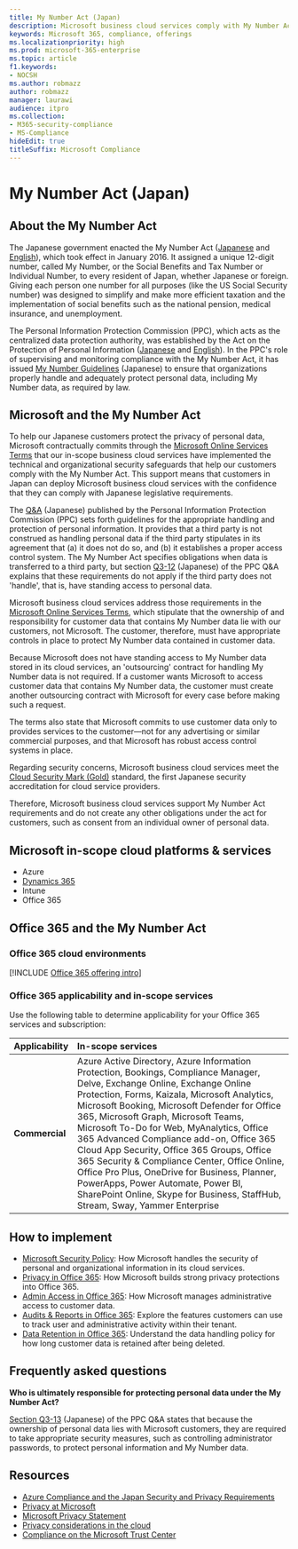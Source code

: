 ```yaml
---
title: My Number Act (Japan)
description: Microsoft business cloud services comply with My Number Act standards for protecting the privacy of My Number data.
keywords: Microsoft 365, compliance, offerings
ms.localizationpriority: high
ms.prod: microsoft-365-enterprise
ms.topic: article
f1.keywords:
- NOCSH
ms.author: robmazz
author: robmazz
manager: laurawi
audience: itpro
ms.collection:
- M365-security-compliance
- MS-Compliance
hideEdit: true
titleSuffix: Microsoft Compliance
---
```


# My Number Act (Japan)

## About the My Number Act

The Japanese government enacted the My Number Act ([Japanese](https://elaws.e-gov.go.jp/search/elawsSearch/elaws_search/lsg0500/viewContents?lawId=425AC0000000027_20180627_430AC0000000066) and [English](https://www.ppc.go.jp/files/pdf/en3.pdf)), which took effect in January 2016. It assigned a unique 12-digit number, called My Number, or the Social Benefits and Tax Number or Individual Number, to every resident of Japan, whether Japanese or foreign. Giving each person one number for all purposes (like the US Social Security number) was designed to simplify and make more efficient taxation and the implementation of social benefits such as the national pension, medical insurance, and unemployment.

The Personal Information Protection Commission (PPC), which acts as the centralized data protection authority, was established by the Act on the Protection of Personal Information ([Japanese](https://www.ppc.go.jp/personal/preparation/) and [English](https://www.ppc.go.jp/en/legal/)). In the PPC's role of supervising and monitoring compliance with the My Number Act, it has issued [My Number Guidelines](https://www.ppc.go.jp/legal/policy/faq/) (Japanese) to ensure that organizations properly handle and adequately protect personal data, including My Number data, as required by law.

## Microsoft and the My Number Act

To help our Japanese customers protect the privacy of personal data, Microsoft contractually commits through the [Microsoft Online Services Terms](https://www.microsoftvolumelicensing.com/DocumentSearch.aspx?Mode=3&DocumentTypeId=31) that our in-scope business cloud services have implemented the technical and organizational security safeguards that help our customers comply with the My Number Act. This support means that customers in Japan can deploy Microsoft business cloud services with the confidence that they can comply with Japanese legislative requirements.

The [Q\&A](https://www.ppc.go.jp/legal/policy/faq/) (Japanese) published by the Personal Information Protection Commission (PPC) sets forth guidelines for the appropriate handling and protection of personal information. It provides that a third party is not construed as handling personal data if the third party stipulates in its agreement that (a) it does not do so, and (b) it establishes a proper access control system. The My Number Act specifies obligations when data is transferred to a third party, but section [Q3-12](https://www.ppc.go.jp/legal/policy/faq/) (Japanese) of the PPC Q\&A explains that these requirements do not apply if the third party does not 'handle', that is, have standing access to personal data.

Microsoft business cloud services address those requirements in the [Microsoft Online Services Terms](https://www.microsoftvolumelicensing.com/DocumentSearch.aspx?Mode=3&DocumentTypeId=31), which stipulate that the ownership of and responsibility for customer data that contains My Number data lie with our customers, not Microsoft. The customer, therefore, must have appropriate controls in place to protect My Number data contained in customer data.

Because Microsoft does not have standing access to My Number data stored in its cloud services, an 'outsourcing' contract for handling My Number data is not required. If a customer wants Microsoft to access customer data that contains My Number data, the customer must create another outsourcing contract with Microsoft for every case before making such a request.

The terms also state that Microsoft commits to use customer data only to provides services to the customer—not for any advertising or similar commercial purposes, and that Microsoft has robust access control systems in place.

Regarding security concerns, Microsoft business cloud services meet the [Cloud Security Mark (Gold)](offering-cs-mark-gold-japan.md) standard, the first Japanese security accreditation for cloud service providers.

Therefore, Microsoft business cloud services support My Number Act requirements and do not create any other obligations under the act for customers, such as consent from an individual owner of personal data.

## Microsoft in-scope cloud platforms & services

- Azure
- [Dynamics 365](https://aka.ms/d365-compliance-list)
- Intune
- Office 365

## Office 365 and the My Number Act

### Office 365 cloud environments

[!INCLUDE [Office 365 offering intro](../includes/o365-offering-introduction.md)]

### Office 365 applicability and in-scope services

Use the following table to determine applicability for your Office 365 services and subscription:

| **Applicability** | **In-scope services** |
|:------------------|:----------------------|
| **Commercial** | Azure Active Directory, Azure Information Protection, Bookings, Compliance Manager, Delve, Exchange Online, Exchange Online Protection, Forms, Kaizala, Microsoft Analytics, Microsoft Booking, Microsoft Defender for Office 365, Microsoft Graph, Microsoft Teams, Microsoft To-Do for Web, MyAnalytics, Office 365 Advanced Compliance add-on, Office 365 Cloud App Security, Office 365 Groups, Office 365 Security & Compliance Center, Office Online, Office Pro Plus, OneDrive for Business, Planner, PowerApps, Power Automate, Power BI, SharePoint Online, Skype for Business, StaffHub, Stream, Sway, Yammer Enterprise |

## How to implement

- [Microsoft Security Policy](https://servicetrust.microsoft.com/ViewPage/TrustDocuments?command=Download&downloadType=Document&downloadId=231213ea-9954-41fd-a757-ae62f3721dc7&docTab=6d000410-c9e9-11e7-9a91-892aae8839ad_FAQ_and_White_Papers): How Microsoft handles the security of personal and organizational information in its cloud services.
- [Privacy in Office 365](https://servicetrust.microsoft.com/ViewPage/TrustDocuments?command=Download&downloadType=Document&downloadId=a1b48a5b-bcb1-4c19-9277-952c0df87113&docTab=6d000410-c9e9-11e7-9a91-892aae8839ad_FAQ_and_White_Papers): How Microsoft builds strong privacy protections into Office 365.
- [Admin Access in Office 365](/office365/SecurityCompliance/office-365-administrative-access-controls-overview): How Microsoft manages administrative access to customer data.
- [Audits & Reports in Office 365](/office365/SecurityCompliance/office-365-auditing-and-reporting-overview): Explore the features customers can use to track user and administrative activity within their tenant.
- [Data Retention in Office 365](/office365/SecurityCompliance/office-365-data-retention-deletion-and-destruction-overview): Understand the data handling policy for how long customer data is retained after being deleted.

## Frequently asked questions

**Who is ultimately responsible for protecting personal data under the My Number Act?**

[Section Q3-13](https://www.ppc.go.jp/legal/policy/faq/) (Japanese) of the PPC Q\&A states that because the ownership of personal data lies with Microsoft customers, they are required to take appropriate security measures, such as controlling administrator passwords, to protect personal information and My Number data.

## Resources

- [Azure Compliance and the Japan Security and Privacy Requirements](https://gallery.technet.microsoft.com/Azure-Compliance-and-the-53409748)
- [Privacy at Microsoft](https://privacy.microsoft.com/en-US/)
- [Microsoft Privacy Statement](https://privacy.microsoft.com/privacystatement)
- [Privacy considerations in the cloud](https://download.microsoft.com/download/0/9/D/09DE47F6-F9E5-4C14-B9E8-E8119A130ACC/Privacy_considerations_in_the_cloud.pdf)
- [Compliance on the Microsoft Trust Center](https://www.microsoft.com/trust-center/compliance/compliance-overview)
